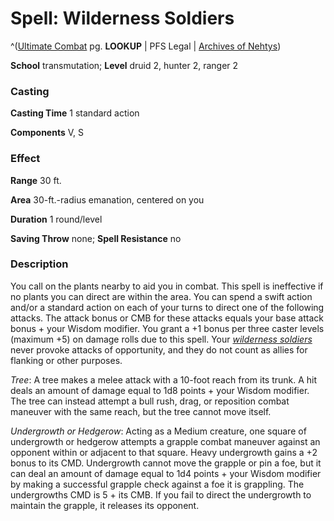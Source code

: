 # Spell: Wilderness Soldiers

^([Ultimate Combat][ss-wilderness-soldiers] pg. **LOOKUP** | PFS Legal | [Archives of Nehtys][sn-wilderness-soldiers])

**School** transmutation; **Level** druid 2, hunter 2, ranger 2

### Casting

**Casting Time** 1 standard action  

**Components** V, S

### Effect

**Range** 30 ft.  

**Area** 30-ft.-radius emanation, centered on you  

**Duration** 1 round/level  

**Saving Throw** none; **Spell Resistance** no

### Description

You call on the plants nearby to aid you in combat. This spell is ineffective if no plants you can direct are within the area. You can spend a swift action and/or a standard action on each of your turns to direct one of the following attacks. The attack bonus or CMB for these attacks equals your base attack bonus + your Wisdom modifier. You grant a +1 bonus per three caster levels (maximum +5) on damage rolls due to this spell. Your _[wilderness soldiers]_ never provoke attacks of opportunity, and they do not count as allies for flanking or other purposes.  

_Tree_: A tree makes a melee attack with a 10-foot reach from its trunk. A hit deals an amount of damage equal to 1d8 points + your Wisdom modifier. The tree can instead attempt a bull rush, drag, or reposition combat maneuver with the same reach, but the tree cannot move itself.  

_Undergrowth or Hedgerow_: Acting as a Medium creature, one square of undergrowth or hedgerow attempts a grapple combat maneuver against an opponent within or adjacent to that square. Heavy undergrowth gains a +2 bonus to its CMD. Undergrowth cannot move the grapple or pin a foe, but it can deal an amount of damage equal to 1d4 points + your Wisdom modifier by making a successful grapple check against a foe it is grappling. The undergrowths CMD is 5 + its CMB. If you fail to direct the undergrowth to maintain the grapple, it releases its opponent.

[ss-wilderness-soldiers]: http://paizo.com/pathfinderRPG/v57
[sn-wilderness-soldiers]: http://www.archivesofnethys.com/SpellDisplay.aspx?ItemName=Wilderness%20Soldiers
[wilderness soldiers]: http://www.archivesofnethys.com/SpellDisplay.aspx?ItemName=wilderness%20soldiers